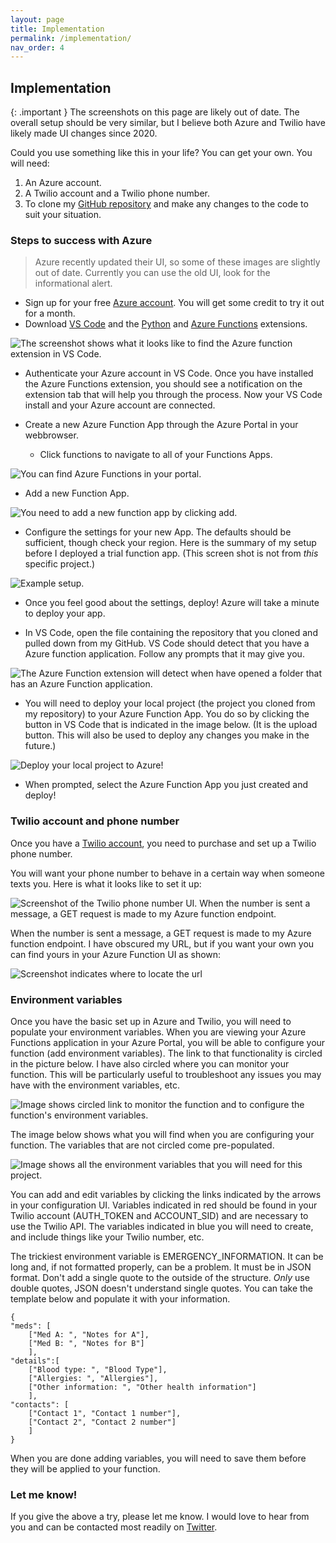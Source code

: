 ```yaml
---
layout: page
title: Implementation
permalink: /implementation/
nav_order: 4
---
```

## Implementation

{: .important }
The screenshots on this page are likely out of date. The overall setup should be very similar, but I believe both Azure and Twilio have likely made UI changes since 2020. 


Could you use something like this in your life? You can get your own. You will need:

1. An Azure account.
2. A Twilio account and a Twilio phone number.
3. To clone my [GitHub repository](https://github.com/hayleycd/in_case_of_emergency) and make any changes to the code to suit your situation.

### Steps to success with Azure

>Azure recently updated their UI, so some of these images are slightly out of date. Currently you can use the old UI, look for the informational alert. 

- Sign up for your free [Azure account](https://azure.microsoft.com/). You will get some credit to try it out for a month. 
- Download [VS Code](https://code.visualstudio.com/) and the [Python](https://marketplace.visualstudio.com/items?itemName=ms-python.python) and [Azure Functions](https://marketplace.visualstudio.com/items?itemName=ms-azuretools.vscode-azurefunctions) extensions.

![The screenshot shows what it looks like to find the Azure function extension in VS Code.](assets/images/detectsazure.png)

- Authenticate your Azure account in VS Code. Once you have installed the Azure Functions extension, you should see a notification on the extension tab that will help you through the process. Now your VS Code install and your Azure account are connected. 
- Create a new Azure Function App through the Azure Portal in your webbrowser. 

  - Click functions to navigate to all of your Functions Apps. 

![You can find Azure Functions in your portal.](assets/images/newfunctionapp.png)

  - Add a new Function App. 

![You need to add a new function app by clicking add.](assets/images/newfunctionapp2.png)

- Configure the settings for your new App. The defaults should be sufficient, though check your region. Here is the summary of my setup before I deployed a trial function app. (This screen shot is not from _this_ specific project.)

![Example setup.](assets/images/setupsummary.png)

- Once you feel good about the settings, deploy! Azure will take a minute to deploy your app. 

- In VS Code, open the file containing the repository that you cloned and pulled down from my GitHub. VS Code should detect that you have a Azure function application. Follow any prompts that it may give you. 

![The Azure Function extension will detect when have opened a folder that has an Azure Function application.](assets/images/detectsfunction.png)

- You will need to deploy your local project (the project you cloned from my repository) to your Azure Function App. You do so by clicking the button in VS Code that is indicated in the image below. (It is the upload button. This will also be used to deploy any changes you make in the future.)

![Deploy your local project to Azure!](assets/images/deploy.png)

- When prompted, select the Azure Function App you just created and deploy!

### Twilio account and phone number
Once you have a [Twilio account](https://www.twilio.com/try-twilio/), you need to purchase and set up a Twilio phone number. 

You will want your phone number to behave in a certain way when someone texts you. Here is what it looks like to set it up:

![Screenshot of the Twilio phone number UI. When the number is sent a message, a GET request is made to my Azure function endpoint.](assets/images/twiliophone.png)

When the number is sent a message, a GET request is made to my Azure function endpoint. I have obscured my URL, but if you want your own you can find yours in your Azure Function UI as shown:

![Screenshot indicates where to locate the url](assets/images/get_url.png) 


### Environment variables
Once you have the basic set up in Azure and Twilio, you will need to populate your environment variables. When you are viewing your Azure Functions application in your Azure Portal, you will be able to configure your function (add environment variables). The link to that functionality is circled in the picture below. I have also circled where you can monitor your function. This will be particularly useful to troubleshoot any issues you may have with the environment variables, etc. 

![Image shows circled link to monitor the function and to configure the function's environment variables.](assets/images/configandmore.png)
 
The image below shows what you will find when you are configuring your function. The variables that are not circled come pre-populated. 

![Image shows all the environment variables that you will need for this project.](assets/images/configuration.png) 

You can add and edit variables by clicking the links indicated by the arrows in your configuration UI. Variables indicated in red should be found in your Twilio account (AUTH_TOKEN and ACCOUNT_SID) and are necessary to use the Twilio API. The variables indicated in blue you will need to create, and include things like your Twilio number, etc.

The trickiest environment variable is EMERGENCY_INFORMATION. It can be long and, if not formatted properly, can be a problem. It must be in JSON format. Don't add a single quote to the outside of the structure. _Only_ use double quotes, JSON doesn't understand single quotes. You can take the template below and populate it with your information. 

    {
    "meds": [
        ["Med A: ", "Notes for A"], 
        ["Med B: ", "Notes for B"]
        ],
    "details":[
        ["Blood type: ", "Blood Type"], 
        ["Allergies: ", "Allergies"], 
        ["Other information: ", "Other health information"]
        ], 
    "contacts": [
        ["Contact 1", "Contact 1 number"],
        ["Contact 2", "Contact 2 number"]
        ]
    }

When you are done adding variables, you will need to save them before they will be applied to your function. 

### Let me know!

If you give the above a try, please let me know. I would love to hear from you and can be contacted most readily on [Twitter](https://www.twitter.com/hayleydenb).

